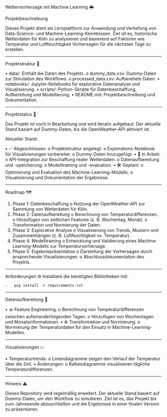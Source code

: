 Wettervorhersage mit Machine Learning 🌦️

Projektbeschreibung

Dieses Projekt dient als Lernplattform zur Anwendung und Vertiefung von Data-Science- und Machine-Learning-Kenntnissen. Ziel ist es, historische Wetterdaten für Köln zu analysieren und basierend auf Faktoren wie Temperatur und Luftfeuchtigkeit Vorhersagen für die nächsten Tage zu erstellen.

________________________________________

Projektstruktur 📂

•	data/: Enthält die Daten des Projekts.
    o	dummy_data.csv: Dummy-Daten zur Simulation des Workflows.
    o	processed_data.csv: Aufbereitete Daten.
•	notebooks/: Jupyter-Notebooks für explorative Datenanalyse und Visualisierung.
•	scripts/: Python-Skripte für Datenbeschaffung, Aufbereitung und Modellierung.
•	README.md: Projektbeschreibung und Dokumentation.
________________________________________

Projektstatus 🚧

Das Projekt ist noch in Bearbeitung und wird iterativ aufgebaut. Der aktuelle Stand basiert auf Dummy-Daten, bis die OpenWeather-API aktiviert ist.

Aktueller Stand:

•	✅ Abgeschlossen:
    o	Projektstruktur angelegt.
    o	Explorations-Notebook für Visualisierungen vorbereitet.
    o	Dummy-Daten hinzugefügt.
•	🔄 In Arbeit:
    o	API-Integration zur Beschaffung realer Wetterdaten.
    o	Datenaufbereitung und -speicherung.
    o	Modelltraining und -evaluation.
•	🛠️ Geplant:
    o	Optimierung und Evaluation des Machine-Learning-Modells.
    o	Visualisierung und Dokumentation der Ergebnisse.
________________________________________

Roadmap 🗺️

1.	Phase 1: Datenbeschaffung
    o	Nutzung der OpenWeather-API zur Sammlung von Wetterdaten für Köln.
2.	Phase 2: Datenaufbereitung
    o	Berechnung von Temperaturdifferenzen.
    o	Hinzufügen von zeitlichen Features (z. B. Wochentag, Monat).
    o	Transformation und Normierung der Daten.
3.	Phase 3: Explorative Analyse
    o	Visualisierung von Trends, Mustern und Zusammenhängen (z. B. Luftfeuchtigkeit vs. Temperatur).
4.	Phase 4: Modelltraining
    o	Entwicklung und Validierung eines Machine-Learning-Modells zur Temperaturvorhersage.
5.	Phase 5: Ergebnispräsentation
    o	Darstellung der Vorhersagen durch ansprechende Visualisierungen.
    o	Abschlussdokumentation des Projekts.
________________________________________
Anforderungen ⚙️
Installiere die benötigten Bibliotheken mit:

    -   pip install -r requirements.txt

________________________________________

Datenaufbereitung 🔧

•	📊 Feature Engineering:
    o	Berechnung von Temperaturdifferenzen zwischen aufeinanderfolgenden Tagen.
    o	Hinzufügen von Wochentagen und Monatsinformationen.
•	⚙️ Transformation und Normierung:
    o	Normierung der Temperaturdaten für den Einsatz in Machine-Learning-Modellen.
________________________________________

Visualisierungen 📈

•	Temperaturtrends:
    o	Liniendiagramme zeigen den Verlauf der Temperatur über die Zeit.
•	Änderungen:
    o	Balkendiagramme visualisieren tägliche Temperaturdifferenzen.
________________________________________

Hinweis ⚠️

Dieses Repository wird regelmäßig erweitert. Der aktuelle Stand basiert auf Dummy-Daten, um den Workflow zu simulieren. Ziel ist es, das Projekt bis zum Jahresende abzuschließen und die Ergebnisse in einer finalen Version zu präsentieren.
